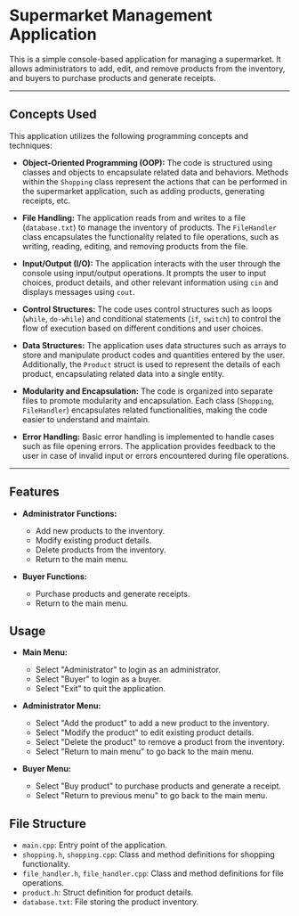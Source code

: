 # Supermarket Management Application

This is a simple console-based application for managing a supermarket. It allows administrators to add, edit, and remove products from the inventory, and buyers to purchase products and generate receipts.

---

## Concepts Used

This application utilizes the following programming concepts and techniques:

- **Object-Oriented Programming (OOP):** The code is structured using classes and objects to encapsulate related data and behaviors. Methods within the `Shopping` class represent the actions that can be performed in the supermarket application, such as adding products, generating receipts, etc.

- **File Handling:** The application reads from and writes to a file (`database.txt`) to manage the inventory of products. The `FileHandler` class encapsulates the functionality related to file operations, such as writing, reading, editing, and removing products from the file.

- **Input/Output (I/O):** The application interacts with the user through the console using input/output operations. It prompts the user to input choices, product details, and other relevant information using `cin` and displays messages using `cout`.

- **Control Structures:** The code uses control structures such as loops (`while`, `do-while`) and conditional statements (`if`, `switch`) to control the flow of execution based on different conditions and user choices.

- **Data Structures:** The application uses data structures such as arrays to store and manipulate product codes and quantities entered by the user. Additionally, the `Product` struct is used to represent the details of each product, encapsulating related data into a single entity.

- **Modularity and Encapsulation:** The code is organized into separate files to promote modularity and encapsulation. Each class (`Shopping`, `FileHandler`) encapsulates related functionalities, making the code easier to understand and maintain.

- **Error Handling:** Basic error handling is implemented to handle cases such as file opening errors. The application provides feedback to the user in case of invalid input or errors encountered during file operations.

---

## Features

- **Administrator Functions:**
    - Add new products to the inventory.
    - Modify existing product details.
    - Delete products from the inventory.
    - Return to the main menu.

- **Buyer Functions:**
    - Purchase products and generate receipts.
    - Return to the main menu.

## Usage

- **Main Menu:**
    - Select "Administrator" to login as an administrator.
    - Select "Buyer" to login as a buyer.
    - Select "Exit" to quit the application.

- **Administrator Menu:**
    - Select "Add the product" to add a new product to the inventory.
    - Select "Modify the product" to edit existing product details.
    - Select "Delete the product" to remove a product from the inventory.
    - Select "Return to main menu" to go back to the main menu.

- **Buyer Menu:**
    - Select "Buy product" to purchase products and generate a receipt.
    - Select "Return to previous menu" to go back to the main menu.

## File Structure

- `main.cpp`: Entry point of the application.
- `shopping.h`, `shopping.cpp`: Class and method definitions for shopping functionality.
- `file_handler.h`, `file_handler.cpp`: Class and method definitions for file operations.
- `product.h`: Struct definition for product details.
- `database.txt`: File storing the product inventory.

